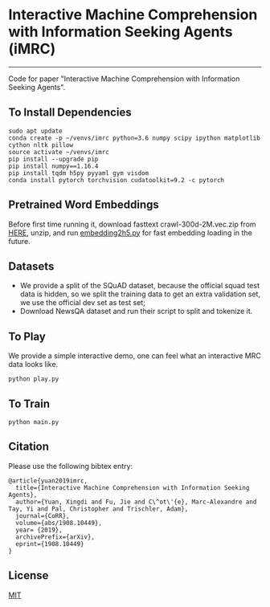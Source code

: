 # Interactive Machine Comprehension with Information Seeking Agents (iMRC)
---------------------------------------------------------------------------
Code for paper "Interactive Machine Comprehension with Information Seeking Agents".

## To Install Dependencies
```
sudo apt update
conda create -p ~/venvs/imrc python=3.6 numpy scipy ipython matplotlib cython nltk pillow
source activate ~/venvs/imrc
pip install --upgrade pip
pip install numpy==1.16.4
pip install tqdm h5py pyyaml gym visdom
conda install pytorch torchvision cudatoolkit=9.2 -c pytorch
```

## Pretrained Word Embeddings
Before first time running it, download fasttext crawl-300d-2M.vec.zip from [HERE](https://fasttext.cc/docs/en/english-vectors.html), unzip, and run [embedding2h5.py](./embedding2h5.py) for fast embedding loading in the future.

## Datasets
* We provide a split of the SQuAD dataset, because the official squad test data is hidden, so we split the training data to get an extra validation set, we use the official dev set as test set;
* Download NewsQA dataset and run their script to split and tokenize it.

## To Play
We provide a simple interactive demo, one can feel what an interactive MRC data looks like.

```
python play.py
```

## To Train
```
python main.py
```

## Citation

Please use the following bibtex entry:
```
@article{yuan2019imrc,
  title={Interactive Machine Comprehension with Information Seeking Agents},
  author={Yuan, Xingdi and Fu, Jie and C\^ot\'{e}, Marc-Alexandre and Tay, Yi and Pal, Christopher and Trischler, Adam},
  journal={CoRR},
  volume={abs/1908.10449},
  year= {2019},
  archivePrefix={arXiv},
  eprint={1908.10449}
}
```

## License

[MIT](./LICENSE)

